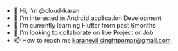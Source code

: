 - 👋 Hi, I’m @cloud-karan
- 👀 I’m interested in Android application Development
- 🌱 I’m currently learning Flutter from past 6months
- 💞️ I’m looking to collaborate on live Project or Job
- 📫 How to reach me karanevil.singhtpomar@gmail.com

<!---
cloud-karan/cloud-karan is a ✨ special ✨ repository because its `README.md` (this file) appears on your GitHub profile.
You can click the Preview link to take a look at your changes.
--->
